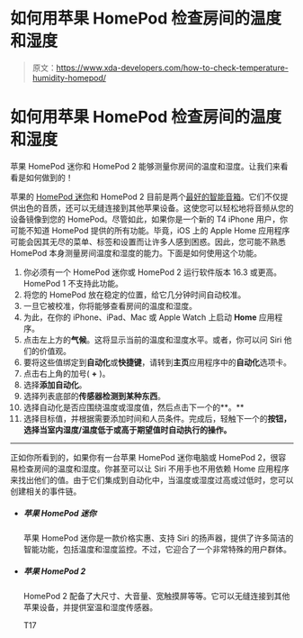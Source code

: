# 如何用苹果 HomePod 检查房间的温度和湿度

> 原文：<https://www.xda-developers.com/how-to-check-temperature-humidity-homepod/>

# 如何用苹果 HomePod 检查房间的温度和湿度

苹果 HomePod 迷你和 HomePod 2 能够测量你房间的温度和湿度。让我们来看看是如何做到的！

苹果的 [HomePod 迷你](https://www.xda-developers.com/apple-homepod-mini-review/)和 HomePod 2 目前是两个[最好的智能音箱](https://www.xda-developers.com/best-smart-speakers/)。它们不仅提供出色的音质，还可以无缝连接到其他苹果设备。这使您可以轻松地将音频从您的设备镜像到您的 HomePod。尽管如此，如果你是一个新的 T4 iPhone 用户，你可能不知道 HomePod 提供的所有功能。毕竟，iOS 上的 Apple Home 应用程序可能会因其无尽的菜单、标签和设置而让许多人感到困惑。因此，您可能不熟悉 HomePod 本身测量房间温度和湿度的能力。下面是如何使用这个功能。

1.  你必须有一个 HomePod 迷你或 HomePod 2 运行软件版本 16.3 或更高。HomePod 1 不支持此功能。
2.  将您的 HomePod 放在稳定的位置，给它几分钟时间自动校准。
3.  一旦它被校准，你将能够查看房间的温度和湿度。
4.  为此，在你的 iPhone、iPad、Mac 或 Apple Watch 上启动 **Home** 应用程序。
5.  点击左上方的**气候**。这将显示当前的温度和湿度水平。或者，你可以问 Siri 他们的价值观。
6.  要将这些值绑定到**自动化**或**快捷键**，请转到**主页**应用程序中的**自动化**选项卡。
7.  点击右上角的加号( **+** )。
8.  选择**添加自动化**。
9.  选择列表底部的**传感器检测到某种东西**。
10.  选择自动化是否应围绕温度或湿度值，然后点击下一个的**。**
11.  选择目标值，并根据需要添加时间和人员条件。完成后，轻触下一个的**按钮，选择当室内湿度/温度低于或高于期望值时自动执行的操作。**

* * *

正如你所看到的，如果你有一台苹果 HomePod 迷你电脑或 HomePod 2，很容易检查房间的温度和湿度。你甚至可以让 Siri 不用手也不用依赖 Home 应用程序来找出他们的值。由于它们集成到自动化中，当温度或湿度过高或过低时，您可以创建相关的事件链。

*   ##### 苹果 HomePod 迷你

    苹果 HomePod 迷你是一款价格实惠、支持 Siri 的扬声器，提供了许多简洁的智能功能，包括温度和湿度监控。不过，它迎合了一个非常特殊的用户群体。

*   ##### 苹果 HomePod 2

    HomePod 2 配备了大尺寸、大音量、宽触摸屏等等。它可以无缝连接到其他苹果设备，并提供室温和湿度传感器。

    T17